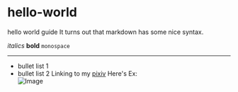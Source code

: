 # hello-world
hello world guide
It turns out that markdown has some nice syntax.

_italics_ **bold** `monospace`

---
* bullet list 1
* bullet list 2
 Linking to my [pixiv](https://www.pixiv.net/member.php?id=13646231)
 Here's Ex:  
 ![Image](https://pre00.deviantart.net/828a/th/pre/f/2017/348/5/7/_132__ex_by_mikanwolfe-dbwoke1.jpg)
